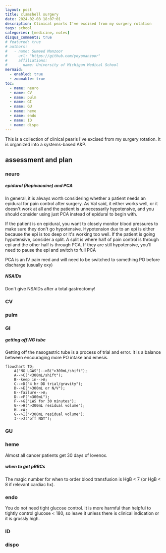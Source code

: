 ```yaml
---
layout: post
title: clamshell surgery
date: 2024-02-08 18:07:01
description: Clinical pearls I've excised from my surgery rotation
tags: school
categories: [medicine, notes]
disqus_comments: true
# featured: true
# authors:
#   - name: Sumeed Manzoor
#     url: "https://github.com/yoyomanzoor"
#     affiliations:
#       name: University of Michigan Medical School
mermaid:
  - enabled: true
  - zoomable: true
toc:
  - name: neuro
  - name: CV
  - name: pulm
  - name: GI
  - name: GU
  - name: heme
  - name: endo
  - name: ID
  - name: dispo
---
```


This is a collection of clinical pearls I've excised from my surgery rotation. It is organized into a systems-based A&P.

## assessment and plan

### neuro

##### epidural (Ropivacaine) and PCA

In general, it is always worth considering whether a patient needs an epidural for pain control after surgery. As Val said, it either works well, or it doesn't work at all and the patient is unnecessarily hypotensive, and you should consider using just PCA instead of epidural to begin with.

If the patient is on epidural, you want to closely monitor blood pressures to make sure they don't go hypotensive. Hypotension due to an epi is either because the epi is too deep or it's working too well. If the patient is going hypotensive, consider a split. A split is where half of pain control is through epi and the other half is through PCA. If they are still hypotensive, you'll need to pause the epi and switch to full PCA

PCA is an IV pain med and will need to be switched to something PO before discharge (usually oxy)

##### NSAIDs

Don't give NSAIDs after a total gastrectomy!

### CV

### pulm

### GI

##### getting off NG tube

Getting off the nasogastric tube is a process of trial and error. It is a balance between encouraging more PO intake and emesis.

```mermaid
flowchart TD;
    A("NG LGWS")-->B(">300mL/shift");
    A-->C("<300mL/shift");
    B--keep in-->A;
    C-->D("4 hr DD trial/gravity");
    D-->E(">300mL or N/V");
    E--failure-->A;
    D-->F("<300mL");
    F-->G("LWS for 30 minutes");
    G-->H(">300mL residual volume");
    H-->A;
    G-->I("<300mL residual volume");
    I-->J("off NGT");
```

### GU

### heme

Almost all cancer patients get 30 days of lovenox.

##### when to get pRBCs

The magic number for when to order blood transfusion is HgB < 7 (or HgB < 8 if relevant cardiac hx).

### endo

You do not need tight glucose control. It is more harmful than helpful to tightly control glucose < 180, so leave it unless there is clinical indication or it is grossly high.

### ID

### dispo



